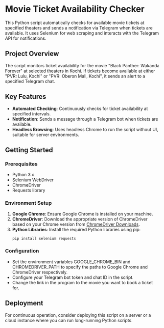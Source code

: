# Movie Ticket Availability Checker

This Python script automatically checks for available movie tickets at specified theaters and sends a notification via Telegram when tickets are available. It uses Selenium for web scraping and interacts with the Telegram API for notifications.

## Project Overview

The script monitors ticket availability for the movie "Black Panther: Wakanda Forever" at selected theaters in Kochi. If tickets become available at either "PVR: Lulu, Kochi" or "PVR: Oberon Mall, Kochi", it sends an alert to a specified Telegram chat.

## Key Features

- **Automated Checking**: Continuously checks for ticket availability at specified intervals.
- **Notification**: Sends a message through a Telegram bot when tickets are available.
- **Headless Browsing**: Uses headless Chrome to run the script without UI, suitable for server environments.

## Getting Started

### Prerequisites

- Python 3.x
- Selenium WebDriver
- ChromeDriver
- Requests library

### Environment Setup

1. **Google Chrome**: Ensure Google Chrome is installed on your machine.
2. **ChromeDriver**: Download the appropriate version of ChromeDriver based on your Chrome version from [ChromeDriver Downloads](https://sites.google.com/a/chromium.org/chromedriver/downloads).
3. **Python Libraries**: Install the required Python libraries using pip:
   ```bash
   pip install selenium requests
   
### Configuration

- Set the environment variables GOOGLE_CHROME_BIN and CHROMEDRIVER_PATH to specify the paths to Google Chrome and ChromeDriver respectively.
- Configure your Telegram bot token and chat ID in the script.
- Change the link in the program to the movie you want to book a ticket for.

## Deployment

For continuous operation, consider deploying this script on a server or a cloud instance where you can run long-running Python scripts.
